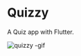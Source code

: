 # Quizzy

A Quiz app with Flutter.



![quizzy -gif](https://github.com/masif2002/Quizzy/assets/94846379/abdd010e-830b-4977-a2e7-b942c849f20c)


